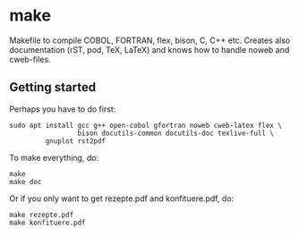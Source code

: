# make

Makefile to compile COBOL, FORTRAN, flex, bison, C, C++ etc.
Creates also documentation (rST, pod, TeX, LaTeX) and knows how to handle noweb and cweb-files.

## Getting started

Perhaps you have to do first:

```
sudo apt install gcc g++ open-cobol gfortran noweb cweb-latex flex \
                 bison docutils-common docutils-doc texlive-full \
		 gnuplot rst2pdf
```

To make everything, do:

```
make
make doc
```

Or if you only want to get rezepte.pdf and konfituere.pdf, do:

```
make rezepte.pdf
make konfituere.pdf
```
